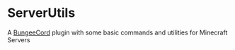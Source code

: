 ServerUtils
===========

A [BungeeCord](http://www.spigotmc.org/threads/1-7-2-1-8-bungeecord.392/) plugin with some basic commands and utilities for Minecraft Servers
